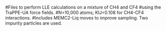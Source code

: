 #Files to perform LLE calculations on a mixture of CH4 and CF4
#using the TraPPE-UA force fields.
#N=10,000 atoms; KIJ=0.108 for CH4-CF4 interactions.
#Includes MEMC2-Liq moves to improve sampling.  Two impurity particles are used.
